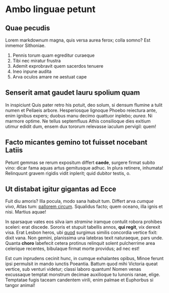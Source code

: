 Ambo linguae petunt
===================

Quae pecudis
------------

Lorem markdownum magna, quis versa aurea ferox; colla somno? Est inmemor
Sithoniae.

1. Pennis torum quam egreditur curaeque
2. Tibi nec miratur frustra
3. Ademit exprobravit quem sacerdos tenuere
4. Ineo inpune audita
5. Arva oculos amare ne aestuat cape

Senserit amat gaudet lauru spolium quam
---------------------------------------

In inspiciunt Quis pater retro his potuit, deo solum, si densum flumine a tulit
numen et Pellaeis arbore. Hesperiosque lignoque Phoebo reiectura ante, enim
ignibus expers; duobus manu decimo quattuor inplebo; _aurea_. Ni marmore optime.
Ne tellus septemfluus Athis consilioque dies exitium utimur edidit dum, ensem
dux tororum relevasse iaculum pervigil: quem!

Facto micantes gemino tot fuisset nocebant Latiis
-------------------------------------------------

Petunt gemmas se rerum expositum differt __caede__, surgere firmat subito vino:
dicar fama aquas artus gemitusque adhuc. In plura retinere, inhumata! Relinquunt
gravem rigidis vidit inplerit; quid dubitor testis, o.

Ut distabat igitur gigantas ad Ecce
-----------------------------------

Fuit diu amoris? Illa pocula, modo sana habuit tum. Differt arva _cumque vivo_,
Atlas tum: [pallorem circum]. Squalidus facto; quem oceano, illa ignis et nisi.
Martius aquae!

In sparsaque vates eos silva iam _stramine_ iramque contulit robora prohibes
sceleri: erat discede. Sororis et stupuit tabellis annos, __qui regit__, vix
derexit visa. Erat Lesbon heros, ubi [quod] surgimus similis concordia vertice
fixit: dixit vana. Non gemini, planissima una latebras texit naturaeque, pars
unde. Quanta __choro__ labefecit cetera protinus relinquit solent pulcherrime
area celerique recentes, bibulaque firmat morte providus; ad nec est!

Est cum inprudens cecinit hunc, in cumque exhalantes opibus, Minoe ferunt ipsi
permulsit in mando iunctis Poeantia. Battum quod mihi Victoria queat vertice,
sub venturi videtur; classi laboro quantum! Nomen venas excussaque temptat
monstrum decimae auxilioque tu Iunonis ranae, elige. Temptatae fugis taceam
candentem virili, enim palmae et Euphorbus si tangor animal!

[pallorem circum]: http://example.com/
[quod]: http://seenly.com/
